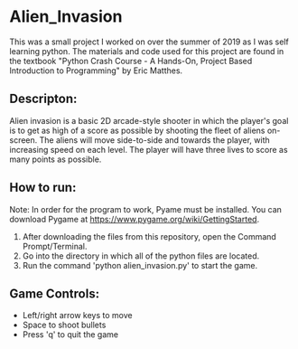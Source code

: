# Alien_Invasion

This was a small project I worked on over the summer of 2019 as I was self learning python. The materials and code used for this project 
are found in the textbook "Python Crash Course - A Hands-On, Project Based Introduction to Programming" by Eric Matthes.

## Descripton:
Alien invasion is a basic 2D arcade-style shooter in which the player's goal is to get as high of a score as possible by shooting the
fleet of aliens on-screen. The aliens will move side-to-side and towards the player, with increasing speed on each level. The player will
have three lives to score as many points as possible.

## How to run:
Note: In order for the program to work, Pyame must be installed. You can download Pygame at https://www.pygame.org/wiki/GettingStarted.

1. After downloading the files from this repository, open the Command Prompt/Terminal.
2. Go into the directory in which all of the python files are located.
3. Run the command 'python alien_invasion.py' to start the game.

## Game Controls:
- Left/right arrow keys to move
- Space to shoot bullets
- Press 'q' to quit the game

